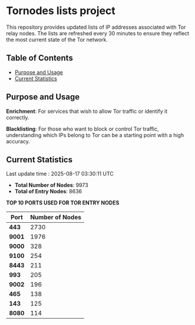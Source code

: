 # Tornodes lists project

This repository provides updated lists of IP addresses associated with Tor relay nodes. The lists are refreshed every 30 minutes to ensure they reflect the most current state of the Tor network.

## Table of Contents

- [Purpose and Usage](#purpose-and-usage)
- [Current Statistics](#current-statistics)


## Purpose and Usage

**Enrichment**: For services that wish to allow Tor traffic or identify it correctly.

**Blacklisting**: For those who want to block or control Tor traffic, understanding which IPs belong to Tor can be a starting point with a high accuracy.

## Current Statistics

Last update time : 2025-08-17 03:30:11 UTC

- **Total Number of Nodes**: 9973
- **Total of Entry Nodes**: 8636

**TOP 10 PORTS USED FOR TOR ENTRY NODES**

| **Port** | **Number of Nodes** |
|------|-----------------|
| **443**   | 2730  |
| **9001**   | 1976  |
| **9000**   | 328  |
| **9100**   | 254  |
| **8443**   | 211  |
| **993**   | 205  |
| **9002**   | 196  |
| **465**   | 138  |
| **143**   | 125  |
| **8080**   | 114  |

